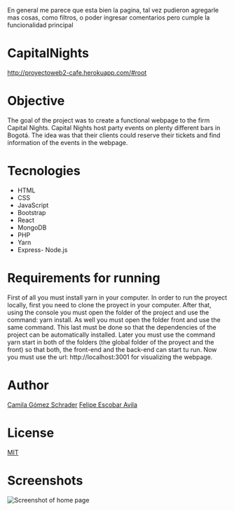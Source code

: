 En general me parece que esta bien la pagina, tal vez pudieron agregarle mas cosas, como filtros, o poder ingresar comentarios pero cumple la funcionalidad principal

# CapitalNights
http://proyectoweb2-cafe.herokuapp.com/#root

# Objective
The goal of the project was to create a functional webpage to the firm Capital Nights. Capital Nights host party events on plenty different bars in Bogotá. The idea was that their clients could reserve their tickets and find information of the events in the webpage.

# Tecnologies
- HTML
- CSS
- JavaScript
- Bootstrap
- React
- MongoDB
- PHP
- Yarn
- Express- Node.js

# Requirements for running
First of all you must install yarn in your computer. In order to run the proyect locally, first you need to clone the proyect in your computer. After that, using the console you must open the folder of the project and use the command: yarn install. As well you must open the folder front and use the same command. 
This last must be done so that the dependencies of the project can be automatically installed. Later you must use the command yarn start in both of the folders (the global folder of the proyect and the front) so that both, the front-end and the back-end can  start tu run.
Now you must use the url: http://localhost:3001 for visualizing the webpage.

# Author
[Camila Gómez Schrader](https://camila0216.github.io/CGSWebPage/index.html)
[Felipe Escobar Avila](https://fescobar15.github.io/Personal-Webpage-FelipeEscobar/)

# License
[MIT](https://github.com/camila0216/ProyectoWeb2/blob/master/LICENSE)

# Screenshots
![Screenshot of home page](https://github.com/camila0216/ProyectoWeb2/blob/master/capital.PNG?raw=true)

